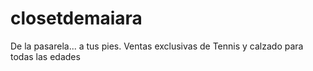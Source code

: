 # closetdemaiara
De la pasarela... a tus pies. Ventas exclusivas de Tennis y calzado para todas las edades
